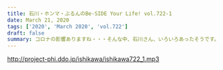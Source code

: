 ```yaml
---
title: 石川・ホンマ・ぶるんのBe-SIDE Your Life! vol.722-1
date: March 21, 2020
tags: ['2020', 'March 2020', 'vol.722']
draft: false
summary: コロナの影響ありますね・・・そんな中、石川さん、いろいろあったそうです。
---
```


http://project-phi.ddo.jp/ishikawa/ishikawa722_1.mp3